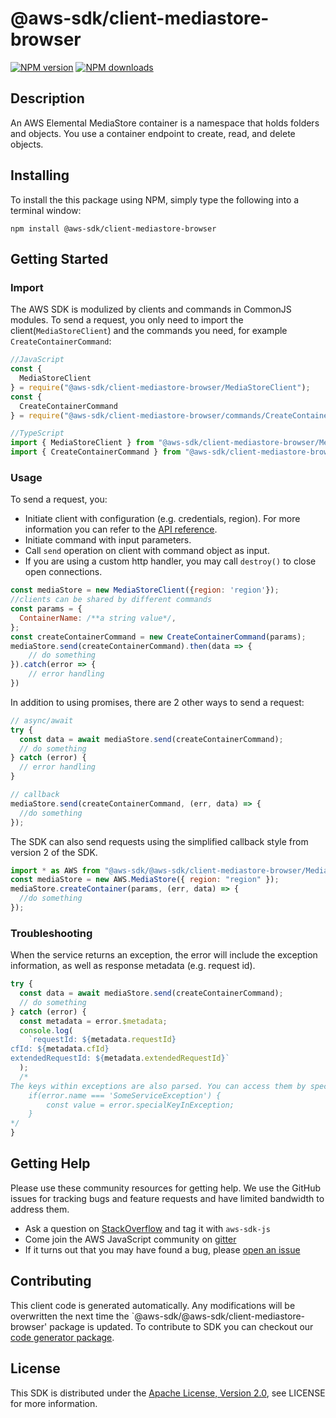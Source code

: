 # @aws-sdk/client-mediastore-browser

[![NPM version](https://img.shields.io/npm/v/@aws-sdk/client-mediastore-browser/preview.svg)](https://www.npmjs.com/package/@aws-sdk/client-mediastore-browser)
[![NPM downloads](https://img.shields.io/npm/dm/@aws-sdk/client-mediastore-browser.svg)](https://www.npmjs.com/package/@aws-sdk/client-mediastore-browser)

## Description

<p>An AWS Elemental MediaStore container is a namespace that holds folders and objects. You use a container endpoint to create, read, and delete objects. </p>

## Installing

To install the this package using NPM, simply type the following into a terminal window:

```
npm install @aws-sdk/client-mediastore-browser
```

## Getting Started

### Import

The AWS SDK is modulized by clients and commands in CommonJS modules. To send a request, you only need to import the client(`MediaStoreClient`) and the commands you need, for example `CreateContainerCommand`:

```javascript
//JavaScript
const {
  MediaStoreClient
} = require("@aws-sdk/client-mediastore-browser/MediaStoreClient");
const {
  CreateContainerCommand
} = require("@aws-sdk/client-mediastore-browser/commands/CreateContainerCommand");
```

```javascript
//TypeScript
import { MediaStoreClient } from "@aws-sdk/client-mediastore-browser/MediaStoreClient";
import { CreateContainerCommand } from "@aws-sdk/client-mediastore-browser/commands/CreateContainerCommand";
```

### Usage

To send a request, you:

- Initiate client with configuration (e.g. credentials, region). For more information you can refer to the [API reference][].
- Initiate command with input parameters.
- Call `send` operation on client with command object as input.
- If you are using a custom http handler, you may call `destroy()` to close open connections.

```javascript
const mediaStore = new MediaStoreClient({region: 'region'});
//clients can be shared by different commands
const params = {
  ContainerName: /**a string value*/,
};
const createContainerCommand = new CreateContainerCommand(params);
mediaStore.send(createContainerCommand).then(data => {
    // do something
}).catch(error => {
    // error handling
})
```

In addition to using promises, there are 2 other ways to send a request:

```javascript
// async/await
try {
  const data = await mediaStore.send(createContainerCommand);
  // do something
} catch (error) {
  // error handling
}
```

```javascript
// callback
mediaStore.send(createContainerCommand, (err, data) => {
  //do something
});
```

The SDK can also send requests using the simplified callback style from version 2 of the SDK.

```javascript
import * as AWS from "@aws-sdk/@aws-sdk/client-mediastore-browser/MediaStore";
const mediaStore = new AWS.MediaStore({ region: "region" });
mediaStore.createContainer(params, (err, data) => {
  //do something
});
```

### Troubleshooting

When the service returns an exception, the error will include the exception information, as well as response metadata (e.g. request id).

```javascript
try {
  const data = await mediaStore.send(createContainerCommand);
  // do something
} catch (error) {
  const metadata = error.$metadata;
  console.log(
    `requestId: ${metadata.requestId}
cfId: ${metadata.cfId}
extendedRequestId: ${metadata.extendedRequestId}`
  );
  /*
The keys within exceptions are also parsed. You can access them by specifying exception names:
    if(error.name === 'SomeServiceException') {
        const value = error.specialKeyInException;
    }
*/
}
```

## Getting Help

Please use these community resources for getting help. We use the GitHub issues for tracking bugs and feature requests and have limited bandwidth to address them.

- Ask a question on [StackOverflow](https://stackoverflow.com/questions/tagged/aws-sdk-js) and tag it with `aws-sdk-js`
- Come join the AWS JavaScript community on [gitter](https://gitter.im/aws/aws-sdk-js-v3)
- If it turns out that you may have found a bug, please [open an issue](https://github.com/aws/aws-sdk-js-v3/issues)

## Contributing

This client code is generated automatically. Any modifications will be overwritten the next time the `@aws-sdk/@aws-sdk/client-mediastore-browser' package is updated. To contribute to SDK you can checkout our [code generator package][].

## License

This SDK is distributed under the
[Apache License, Version 2.0](http://www.apache.org/licenses/LICENSE-2.0),
see LICENSE for more information.

[code generator package]: https://github.com/aws/aws-sdk-js-v3/tree/master/packages/service-types-generator
[api reference]: https://docs.aws.amazon.com/AWSJavaScriptSDK/latest/
